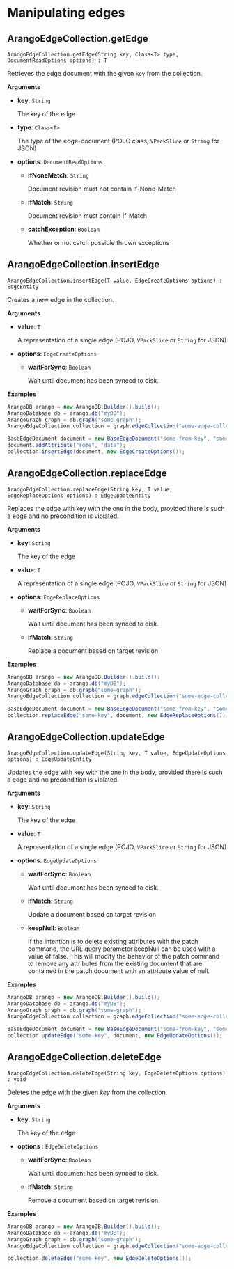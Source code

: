 # Manipulating edges

## ArangoEdgeCollection.getEdge

`ArangoEdgeCollection.getEdge(String key, Class<T> type, DocumentReadOptions options) : T`

Retrieves the edge document with the given `key` from the collection.

**Arguments**

- **key**: `String`

  The key of the edge

- **type**: `Class<T>`

  The type of the edge-document (POJO class, `VPackSlice` or `String` for JSON)

- **options**: `DocumentReadOptions`

  - **ifNoneMatch**: `String`

    Document revision must not contain If-None-Match

  - **ifMatch**: `String`

    Document revision must contain If-Match

  - **catchException**: `Boolean`

    Whether or not catch possible thrown exceptions

## ArangoEdgeCollection.insertEdge

`ArangoEdgeCollection.insertEdge(T value, EdgeCreateOptions options) : EdgeEntity`

Creates a new edge in the collection.

**Arguments**

- **value**: `T`

  A representation of a single edge (POJO, `VPackSlice` or `String` for JSON)

- **options**: `EdgeCreateOptions`

  - **waitForSync**: `Boolean`

    Wait until document has been synced to disk.

**Examples**

```Java
ArangoDB arango = new ArangoDB.Builder().build();
ArangoDatabase db = arango.db("myDB");
ArangoGraph graph = db.graph("some-graph");
ArangoEdgeCollection collection = graph.edgeCollection("some-edge-collection");

BaseEdgeDocument document = new BaseEdgeDocument("some-from-key", "some-to-key");
document.addAttribute("some", "data");
collection.insertEdge(document, new EdgeCreateOptions());
```

## ArangoEdgeCollection.replaceEdge

`ArangoEdgeCollection.replaceEdge(String key, T value, EdgeReplaceOptions options) : EdgeUpdateEntity`

Replaces the edge with key with the one in the body, provided there is such
a edge and no precondition is violated.

**Arguments**

- **key**: `String`

  The key of the edge

- **value**: `T`

  A representation of a single edge (POJO, `VPackSlice` or `String` for JSON)

- **options**: `EdgeReplaceOptions`

  - **waitForSync**: `Boolean`

    Wait until document has been synced to disk.

  - **ifMatch**: `String`

    Replace a document based on target revision

**Examples**

```Java
ArangoDB arango = new ArangoDB.Builder().build();
ArangoDatabase db = arango.db("myDB");
ArangoGraph graph = db.graph("some-graph");
ArangoEdgeCollection collection = graph.edgeCollection("some-edge-collection");

BaseEdgeDocument document = new BaseEdgeDocument("some-from-key", "some-to-key");
collection.replaceEdge("some-key", document, new EdgeReplaceOptions());
```

## ArangoEdgeCollection.updateEdge

`ArangoEdgeCollection.updateEdge(String key, T value, EdgeUpdateOptions options) : EdgeUpdateEntity`

Updates the edge with key with the one in the body, provided there is such a
edge and no precondition is violated.

**Arguments**

- **key**: `String`

  The key of the edge

- **value**: `T`

  A representation of a single edge (POJO, `VPackSlice` or `String` for JSON)

- **options**: `EdgeUpdateOptions`

  - **waitForSync**: `Boolean`

    Wait until document has been synced to disk.

  - **ifMatch**: `String`

    Update a document based on target revision

  - **keepNull**: `Boolean`

    If the intention is to delete existing attributes with the patch command,
    the URL query parameter keepNull can be used with a value of false.
    This will modify the behavior of the patch command to remove any attributes
    from the existing document that are contained in the patch document with an
    attribute value of null.

**Examples**

```Java
ArangoDB arango = new ArangoDB.Builder().build();
ArangoDatabase db = arango.db("myDB");
ArangoGraph graph = db.graph("some-graph");
ArangoEdgeCollection collection = graph.edgeCollection("some-edge-collection");

BaseEdgeDocument document = new BaseEdgeDocument("some-from-key", "some-to-key");
collection.updateEdge("some-key", document, new EdgeUpdateOptions());
```

## ArangoEdgeCollection.deleteEdge

`ArangoEdgeCollection.deleteEdge(String key, EdgeDeleteOptions options) : void`

Deletes the edge with the given _key_ from the collection.

**Arguments**

- **key**: `String`

  The key of the edge

- **options** : `EdgeDeleteOptions`

  - **waitForSync**: `Boolean`

    Wait until document has been synced to disk.

  - **ifMatch**: `String`

    Remove a document based on target revision

**Examples**

```Java
ArangoDB arango = new ArangoDB.Builder().build();
ArangoDatabase db = arango.db("myDB");
ArangoGraph graph = db.graph("some-graph");
ArangoEdgeCollection collection = graph.edgeCollection("some-edge-collection");

collection.deleteEdge("some-key", new EdgeDeleteOptions());
```
